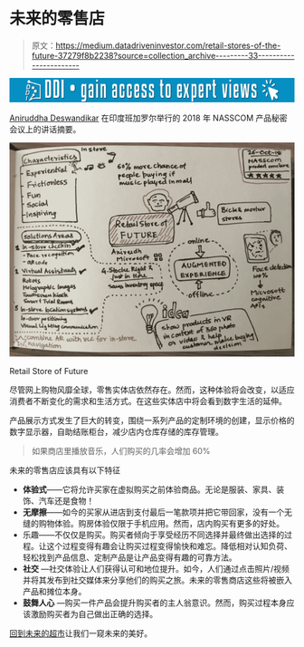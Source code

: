 # 未来的零售店

> 原文：<https://medium.datadriveninvestor.com/retail-stores-of-the-future-37279f8b2238?source=collection_archive---------33----------------------->

[![](img/7d2912091cd26a584b4eb9263ee51923.png)](http://www.track.datadriveninvestor.com/1B9E)

[Aniruddha Deswandikar](https://www.linkedin.com/in/anideswandikar/) 在印度班加罗尔举行的 2018 年 NASSCOM 产品秘密会议上的讲话摘要。

![](img/ca1a385caeedafc8da80260408c817a4.png)

Retail Store of Future

尽管网上购物风靡全球，零售实体店依然存在。然而，这种体验将会改变，以适应消费者不断变化的需求和生活方式。在这些实体店中将会看到数字生活的延伸。

产品展示方式发生了巨大的转变，围绕一系列产品的定制环境的创建，显示价格的数字显示器，自助结账柜台，减少店内仓库存储的库存管理。

> 如果商店里播放音乐，人们购买的几率会增加 60%

未来的零售店应该具有以下特征

*   **体验式**——它将允许买家在虚拟购买之前体验商品。无论是服装、家具、装饰、汽车还是食物！
*   **无摩擦**——如今的买家从进店到支付最后一笔款项并把它带回家，没有一个无缝的购物体验。购房体验仅限于手机应用。然而，店内购买有更多的好处。
*   乐趣——不仅仅是购买。购买者倾向于享受经历不同选择并最终做出选择的过程。让这个过程变得有趣会让购买过程变得愉快和难忘。降低相对认知负荷、轻松找到产品信息、定制产品是让产品变得有趣的可靠方法。
*   **社交** —社交体验让人们获得认可和地位提升。如今，人们通过点击照片/视频并将其发布到社交媒体来分享他们的购买之旅。未来的零售商店这些将被嵌入产品和摊位本身。
*   **鼓舞人心** —购买一件产品会提升购买者的主人翁意识。然而，购买过程本身应该激励购买者为自己做出正确的选择。

[回到未来的超市](https://news.microsoft.com/europe/features/supermarket-of-the-future/)让我们一窥未来的美好。